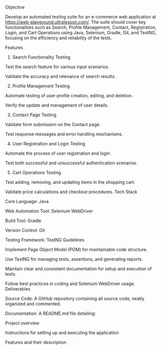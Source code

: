 Objective

Develop an automated testing suite for an e-commerce web application at https://web-playground.ultralesson.com/. The suite should cover key functionalities such as Search, Profile Management, Contact, Registration, Login, and Cart Operations using Java, Selenium, Gradle, Git, and TestNG, focusing on the efficiency and reliability of the tests.

Features

1. Search Functionality Testing

Test the search feature for various input scenarios.

Validate the accuracy and relevance of search results.

2. Profile Management Testing

Automate testing of user profile creation, editing, and deletion.

Verify the update and management of user details.

3. Contact Page Testing

Validate form submission on the Contact page.

Test response messages and error handling mechanisms.

4. User Registration and Login Testing

Automate the process of user registration and login.

Test both successful and unsuccessful authentication scenarios.

5. Cart Operations Testing

Test adding, removing, and updating items in the shopping cart.

Validate price calculations and checkout procedures.
Tech Stack

Core Language: Java

Web Automation Tool: Selenium WebDriver

Build Tool: Gradle

Version Control: Git

Testing Framework: TestNG
Guidelines

Implement Page Object Model (POM) for maintainable code structure.

Use TestNG for managing tests, assertions, and generating reports.

Maintain clear and consistent documentation for setup and execution of tests.

Follow best practices in coding and Selenium WebDriver usage.
Deliverables

Source Code: A GitHub repository containing all source code, neatly organized and commented.

Documentation: A README.md file detailing:

Project overview

Instructions for setting up and executing the application

Features and their description